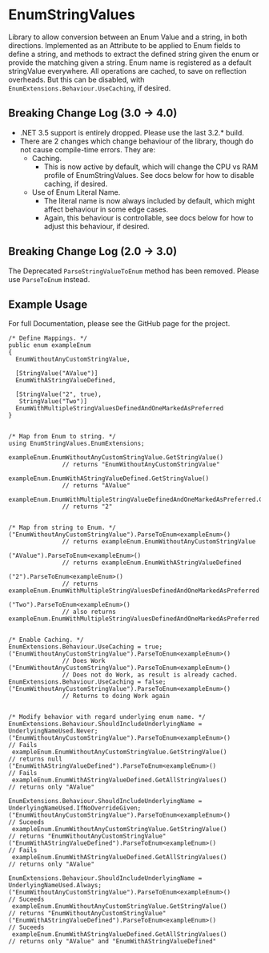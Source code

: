 EnumStringValues
================

Library to allow conversion between an Enum Value and a string, in both directions.
Implemented as an Attribute to be applied to Enum fields to define a string, and methods to extract the defined string given the enum or provide the matching given a string.
Enum name is registered as a default stringValue everywhere.
All operations are cached, to save on reflection overheads. But this can be disabled, with `EnumExtensions.Behaviour.UseCaching`, if desired.

Breaking Change Log (3.0 -> 4.0)
----------------------------------------------
- .NET 3.5 support is entirely dropped. Please use the last 3.2.* build.
- There are 2 changes which change behaviour of the library, though do not cause compile-time errors. They are:
   - Caching.
      - This is now active by default, which will change the CPU vs RAM profile of EnumStringValues. See docs below for how to disable caching, if desired.
   - Use of Enum Literal Name.
      - The literal name is now always included by default, which might affect behaviour in some edge cases.
      - Again, this behaviour is controllable, see docs below for how to adjust this behaviour, if desired.

Breaking Change Log (2.0 -> 3.0)
--------------------------------
The Deprecated `ParseStringValueToEnum` method has been removed. Please use `ParseToEnum` instead.


Example Usage
-------------

For full Documentation, please see the GitHub page for the project.

```
/* Define Mappings. */
public enum exampleEnum
{
  EnumWithoutAnyCustomStringValue,

  [StringValue("AValue")]
  EnumWithAStringValueDefined,

  [StringValue("2", true),
   StringValue("Two")]
  EnumWithMultipleStringValuesDefinedAndOneMarkedAsPreferred
}


/* Map from Enum to string. */
using EnumStringValues.EnumExtensions;

exampleEnum.EnumWithoutAnyCustomStringValue.GetStringValue()
               // returns "EnumWithoutAnyCustomStringValue"

exampleEnum.EnumWithAStringValueDefined.GetStringValue()
               // returns "AValue"

exampleEnum.EnumWithMultipleStringValueDefinedAndOneMarkedAsPreferred.GetStringValue() 
               // returns "2"


/* Map from string to Enum. */
("EnumWithoutAnyCustomStringValue").ParseToEnum<exampleEnum>()
               // returns exampleEnum.EnumWithoutAnyCustomStringValue

("AValue").ParseToEnum<exampleEnum>()
               // returns exampleEnum.EnumWithAStringValueDefined

("2").ParseToEnum<exampleEnum>()
               // returns exampleEnum.EnumWithMultipleStringValuesDefinedAndOneMarkedAsPreferred

("Two").ParseToEnum<exampleEnum>()
               // also returns exampleEnum.EnumWithMultipleStringValuesDefinedAndOneMarkedAsPreferred


/* Enable Caching. */
EnumExtensions.Behaviour.UseCaching = true;
("EnumWithoutAnyCustomStringValue").ParseToEnum<exampleEnum>()
               // Does Work
("EnumWithoutAnyCustomStringValue").ParseToEnum<exampleEnum>()
               // Does not do Work, as result is already cached.
EnumExtensions.Behaviour.UseCaching = false;
("EnumWithoutAnyCustomStringValue").ParseToEnum<exampleEnum>()
               // Returns to doing Work again


/* Modify behavior with regard underlying enum name. */
EnumExtensions.Behaviour.ShouldIncludeUnderlyingName = UnderlyingNameUsed.Never;
("EnumWithoutAnyCustomStringValue").ParseToEnum<exampleEnum>()               // Fails
 exampleEnum.EnumWithoutAnyCustomStringValue.GetStringValue()                // returns null
("EnumWithAStringValueDefined").ParseToEnum<exampleEnum>()                   // Fails
 exampleEnum.EnumWithAStringValueDefined.GetAllStringValues()                // returns only "AValue"

EnumExtensions.Behaviour.ShouldIncludeUnderlyingName = UnderlyingNameUsed.IfNoOverrideGiven;
("EnumWithoutAnyCustomStringValue").ParseToEnum<exampleEnum>()               // Suceeds
 exampleEnum.EnumWithoutAnyCustomStringValue.GetStringValue()                // returns "EnumWithoutAnyCustomStringValue"
("EnumWithAStringValueDefined").ParseToEnum<exampleEnum>()                   // Fails
 exampleEnum.EnumWithAStringValueDefined.GetAllStringValues()                // returns only "AValue"

EnumExtensions.Behaviour.ShouldIncludeUnderlyingName = UnderlyingNameUsed.Always;
("EnumWithoutAnyCustomStringValue").ParseToEnum<exampleEnum>()               // Suceeds
 exampleEnum.EnumWithoutAnyCustomStringValue.GetStringValue()                // returns "EnumWithoutAnyCustomStringValue"
("EnumWithAStringValueDefined").ParseToEnum<exampleEnum>()                   // Suceeds
 exampleEnum.EnumWithAStringValueDefined.GetAllStringValues()                // returns only "AValue" and "EnumWithAStringValueDefined"
```
